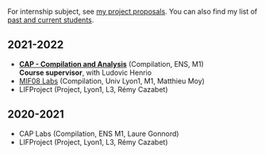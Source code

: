 For internship subject, see [my project proposals](student_projects.html).
You can also find my list of [past and current students](past_students.html).

## 2021-2022

- [**CAP - Compilation and Analysis**](https://github.com/Drup/cap-labs21) (Compilation, ENS, M1)  
  **Course supervisor**, with Ludovic Henrio
- [MIF08 Labs](https://forge.univ-lyon1.fr/matthieu.moy/mif08-2021/) (Compilation, Univ Lyon1, M1, Matthieu Moy)
- LIFProject (Project, Lyon1, L3, Rémy Cazabet)
  
## 2020-2021

- CAP Labs (Compilation, ENS M1, Laure Gonnord)
- LIFProject (Project, Lyon1, L3, Rémy Cazabet)
